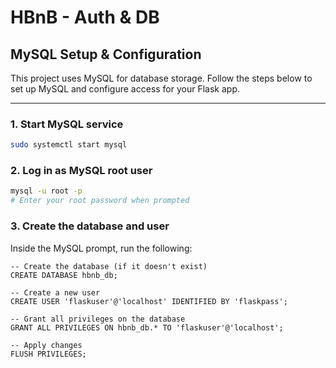 # HBnB - Auth & DB
##  MySQL Setup & Configuration

This project uses MySQL for database storage. Follow the steps below to set up MySQL and configure access for your Flask app.

---

### 1. Start MySQL service

```bash
sudo systemctl start mysql
```
### 2. Log in as MySQL root user

```bash
mysql -u root -p
# Enter your root password when prompted
```
### 3. Create the database and user

Inside the MySQL prompt, run the following:
```
-- Create the database (if it doesn't exist)
CREATE DATABASE hbnb_db;

-- Create a new user
CREATE USER 'flaskuser'@'localhost' IDENTIFIED BY 'flaskpass';

-- Grant all privileges on the database
GRANT ALL PRIVILEGES ON hbnb_db.* TO 'flaskuser'@'localhost';

-- Apply changes
FLUSH PRIVILEGES;

```


